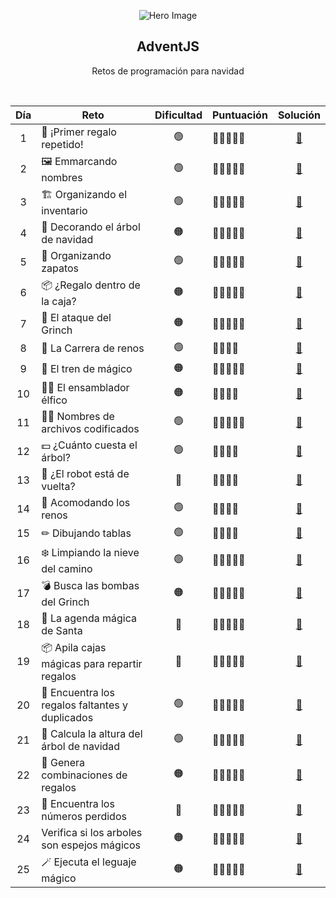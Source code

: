 <div align = "center">
  
![Hero Image](./assets/hero.avif)

## AdventJS 
Retos de programación para navidad

<br/>

<table align = "center">
    <thead>
        <tr>
            <th>Día</th>
            <th>Reto</th>
            <th>Dificultad</th>
            <th>Puntuación</th>
            <th>Solución</th>
        </tr>
    </thead>
    <tbody>
        <tr>
            <td align = "center">1</td>
            <td>🎁 ¡Primer regalo repetido!</td>
            <td align = "center">🟢</td>
            <td>🌟🌟🌟🌟🌟</td>
            <td align = "center"><a href = "./reto1.md">📝</a></td>
        </tr>
        <tr>
            <td align = "center">2</td>
            <td>🖼️ Emmarcando nombres</td>
            <td align = "center">🟢</td>
            <td>🌟🌟🌟🌟🌟</td>
            <td align = "center"><a href = "./reto2.md">📝</a></td>
        </tr>
        <tr>
            <td align = "center">3</td>
            <td>🏗 Organizando el inventario</td>
            <td align = "center">🟢</td>
            <td>🌟🌟🌟🌟🌟</td>
            <td align = "center"><a href = "./reto3.md">📝</a></td>
        </tr>
        <tr>
            <td align = "center">4</td>
            <td>🎄 Decorando el árbol de navidad</td>
            <td align = "center">🟠</td>
            <td>🌟🌟🌟🌟🌟</td>
            <td align = "center"><a href = "./reto4.md">📝</a></td>
        </tr>
        <tr>
            <td align = "center">5</td>
            <td>👟 Organizando zapatos</td>
            <td align = "center">🟢</td>
            <td>🌟🌟🌟🌟🌟</td>
            <td align = "center"><a href = "./reto5.md">📝</a></td>
        </tr>
        <tr>
            <td align = "center">6</td>
            <td>📦 ¿Regalo dentro de la caja?</td>
            <td align = "center">🟠</td>
            <td>🌟🌟🌟🌟🌟</td>
            <td align = "center"><a href = "./reto6.md">📝</a></td>
        </tr>
        <tr>
            <td align = "center">7</td>
            <td>👹 El ataque del Grinch</td>
            <td align = "center">🟠</td>
            <td>🌟🌟🌟🌟🌟</td>
            <td align = "center"><a href = "./reto7.md">📝</a></td>
        </tr>
        <tr>
            <td align = "center">8</td>
            <td>🦌 La Carrera de renos</td>
            <td align = "center">🟢</td>
            <td>🌟🌟🌟🌟</td>
            <td align = "center"><a href = "./reto8.md">📝</a></td>
        </tr>
        <tr>
            <td align = "center">9</td>
            <td>🚂 El tren de mágico</td>
            <td align = "center">🟠</td>
            <td>🌟🌟🌟🌟🌟</td>
            <td align = "center"><a href = "./reto9.md">📝</a></td>
        </tr>
        <tr>
            <td align = "center">10</td>
            <td>👩‍💻 El ensamblador élfico</td>
            <td align = "center">🟠</td>
            <td>🌟🌟🌟🌟</td>
            <td align = "center"><a href = "./reto10.md">📝</a></td>
        </tr>
        <tr></tr>
            <td align = "center">11</td>
            <td>🏴‍☠️ Nombres de archivos codificados</td>
            <td align = "center">🟢</td>
            <td>🌟🌟🌟🌟🌟</td>
            <td align = "center"><a href = "./reto11.md">📝</a></td>
        </tr>
        <tr>
            <td align = "center">12</td>
            <td>💵 ¿Cuánto cuesta el árbol?</td>
            <td align = "center">🟢</td>
            <td>🌟🌟🌟🌟</td>
            <td align = "center"><a href = "./reto12.md">📝</a></td>
        </tr>
        <tr>
            <td align = "center">13</td>
            <td>🤖 ¿El robot está de vuelta?</td>
            <td align = "center">🔴</td>
            <td>🌟🌟🌟🌟</td>
            <td align = "center"><a href = "./reto13.md">📝</a></td>
        </tr>
        <tr>
            <td align = "center">14</td>
            <td>🦌 Acomodando los renos</td>
            <td align = "center">🟢</td>
            <td>🌟🌟🌟🌟</td>
            <td align = "center"><a href = "./reto14.md">📝</a></td>
        </tr>
        <tr>
            <td align = "center">15</td>
            <td>✏ Dibujando tablas</td>
            <td align = "center">🟢</td>
            <td>🌟🌟🌟🌟</td>
            <td align = "center"><a href = "./reto15.md">📝</a></td>
        </tr>
        <tr>
            <td align = "center">16</td>
            <td>❄️ Limpiando la nieve del camino</td>
            <td align = "center">🟢</td>
            <td>🌟🌟🌟🌟🌟</td>
            <td align = "center"><a href = "./reto16.md">📝</a></td>
        </tr>
        <tr>
            <td align = "center">17</td>
            <td>💣 Busca las bombas del Grinch</td>
            <td align = "center">🟠</td>
            <td>🌟🌟🌟🌟🌟</td>
            <td align = "center"><a href = "./reto17.md">📝</a></td>
        </tr>
        <tr>
            <td align = "center">18</td>
            <td>📇 La agenda mágica de Santa</td>
            <td align = "center">🔴</td>
            <td>🌟🌟🌟🌟🌟</td>
            <td align = "center"><a href = "./reto18.md">📝</a></td>
        </tr>
        <tr>
            <td align = "center">19</td>
            <td>📦 Apila cajas mágicas para repartir regalos</td>
            <td align = "center">🔴</td>
            <td>🌟🌟🌟🌟🌟</td>
            <td align = "center"><a href = "./reto19.md">📝</a></td>
        </tr>
        <tr>
            <td align = "center">20</td>
            <td>🎁 Encuentra los regalos faltantes y duplicados</td>
            <td align = "center">🟢</td>
            <td>🌟🌟🌟🌟🌟</td>
            <td align = "center"><a href = "./reto20.md">📝</a></td>
        </tr>
        <tr>
            <td align = "center">21</td>
            <td>🎄 Calcula la altura del árbol de navidad</td>
            <td align = "center">🟢</td>
            <td>🌟🌟🌟🌟🌟</td>
            <td align = "center"><a href = "./reto21.md">📝</a></td>
        </tr>
        <tr>
            <td align = "center">22</td>
            <td>🎁 Genera combinaciones de regalos</td>
            <td align = "center">🟠</td>
            <td>🌟🌟🌟🌟🌟</td>
            <td align = "center"><a href = "./reto22.md">📝</a></td>
        </tr>
        <tr>
            <td align = "center">23</td>
            <td>🔢 Encuentra los números perdidos</td>
            <td align = "center">🔴</td>
            <td>🌟🌟🌟🌟🌟</td>
            <td align = "center"><a href = "./reto23.md">📝</a></td>
        </tr>
        <tr>
            <td align = "center">24</td>
            <td>Verifica si los arboles son espejos mágicos</td>
            <td align = "center">🟠</td>
            <td>🌟🌟🌟🌟🌟</td>
            <td align = "center"><a href = "./reto24.md">📝</a></td>
        </tr>
        <tr>
            <td align = "center">25</td>
            <td>🪄 Ejecuta el leguaje mágico</td>
            <td align = "center">🟠</td>
            <td>🌟🌟🌟🌟🌟</td>
            <td align = "center"><a href = "./reto25.md">📝</a></td>
        </tr>
    </tbody>
</table>
</div>